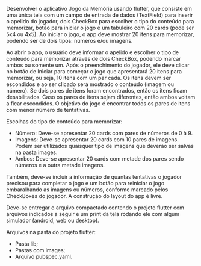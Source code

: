 Desenvolver o aplicativo Jogo da Memória usando flutter, que consiste em uma única tela com um campo de entrada de dados (TextField) para inserir o apelido do jogador, dois CheckBox para escolher o tipo do conteúdo para memorizar, botão para iniciar o jogo e um tabuleiro com 20 cards (pode ser 5x4 ou 4x5). Ao iniciar o jogo, o app deve mostrar 20 itens para memorizar, podendo ser de dois tipos: números e/ou imagens. 

Ao abrir o app, o usuário deve informar o apelido e escolher o tipo de conteúdo para memorizar através de dois CheckBox, podendo marcar ambos ou somente um. Após o preenchimento do jogador, ele deve clicar no botão de Iniciar para começar o jogo que apresentará 20 itens para memorizar, ou seja, 10 itens com um par cada. Os itens devem ser escondidos e ao ser clicado será mostrado o conteúdo (imagem ou número). Se dois pares de itens foram encontrados, então os itens ficam desabilitados. Caso os pares de itens sejam diferentes, então ambos voltam a ficar escondidos. O objetivo do jogo é encontrar todos os pares de itens com menor número de tentativas.

Escolhas do tipo de conteúdo para memorizar:
- Número: Deve-se apresentar 20 cards com pares de números de 0 à 9.
- Imagens: Deve-se apresentar 20 cards com 10 pares de imagens. Podem ser utilizados quaisquer tipo de imagens que deverão ser salvas na pasta images.
- Ambos: Deve-se apresentar 20 cards com metade dos pares sendo números e a outra metade imagens.

Também, deve-se incluir a informação de quantas tentativas o jogador precisou para completar o jogo e um botão para reiniciar o jogo embaralhando as imagens ou números, conforme marcado pelos CheckBoxes do jogador.
A construção do layout do app é livre.

Deve-se entregar o arquivo compactado contendo o projeto flutter com arquivos indicados a seguir e um print da tela rodando ele com algum simulador (android, web ou desktop).

Arquivos na pasta do projeto flutter:
- Pasta lib;
- Pastas com images;
- Arquivo pubspec.yaml.
